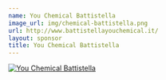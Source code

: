 ```yaml
---
name: You Chemical Battistella
image_url: img/chemical-battistella.png
url: http://www.battistellayouchemical.it/
layout: sponsor
title: You Chemical Battistella
---
```



<a href="http://www.battistellayouchemical.it/" target="_blank">![You Chemical Battistella](img/chemical-battistella-image.png)</a>